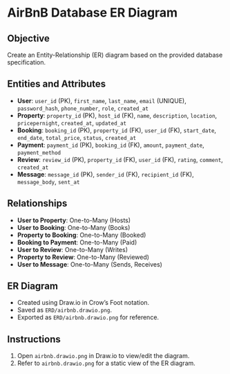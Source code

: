 # AirBnB Database ER Diagram

## Objective
Create an Entity-Relationship (ER) diagram based on the provided database specification.

## Entities and Attributes
- **User**: `user_id` (PK), `first_name`, `last_name`, `email` (UNIQUE), `password_hash`, `phone_number`, `role`, `created_at`
- **Property**: `property_id` (PK), `host_id` (FK), `name`, `description`, `location`, `pricepernight`, `created_at`, `updated_at`
- **Booking**: `booking_id` (PK), `property_id` (FK), `user_id` (FK), `start_date`, `end_date`, `total_price`, `status`, `created_at`
- **Payment**: `payment_id` (PK), `booking_id` (FK), `amount`, `payment_date`, `payment_method`
- **Review**: `review_id` (PK), `property_id` (FK), `user_id` (FK), `rating`, `comment`, `created_at`
- **Message**: `message_id` (PK), `sender_id` (FK), `recipient_id` (FK), `message_body`, `sent_at`

## Relationships
- **User to Property**: One-to-Many (Hosts)
- **User to Booking**: One-to-Many (Books)
- **Property to Booking**: One-to-Many (Booked)
- **Booking to Payment**: One-to-Many (Paid)
- **User to Review**: One-to-Many (Writes)
- **Property to Review**: One-to-Many (Reviewed)
- **User to Message**: One-to-Many (Sends, Receives)

## ER Diagram
- Created using Draw.io in Crow’s Foot notation.
- Saved as `ERD/airbnb.drawio.png`.
- Exported as `ERD/airbnb.drawio.png` for reference.

## Instructions
1. Open `airbnb.drawio.png` in Draw.io to view/edit the diagram.
2. Refer to `airbnb.drawio.png` for a static view of the ER diagram.
